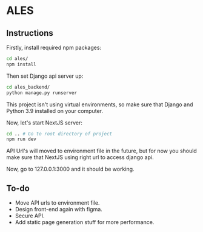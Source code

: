 # ALES

## Instructions

Firstly, install required npm packages:

```bash
cd ales/
npm install
```

Then set Django api server up:

```bash
cd ales_backend/
python manage.py runserver
```

This project isn't using virtual environments, so make sure that Django and Python 3.9 installed on your computer.

Now, let's start NextJS server:

```bash
cd .. # Go to root directory of project
npm run dev
```

API Url's will moved to environment file in the future, but for now you should make sure that NextJS using right url to access django api.

Now, go to 127.0.0.1:3000 and it should be working.

## To-do

- Move API urls to environment file.
- Design front-end again with figma.
- Secure API.
- Add static page generation stuff for more performance.
